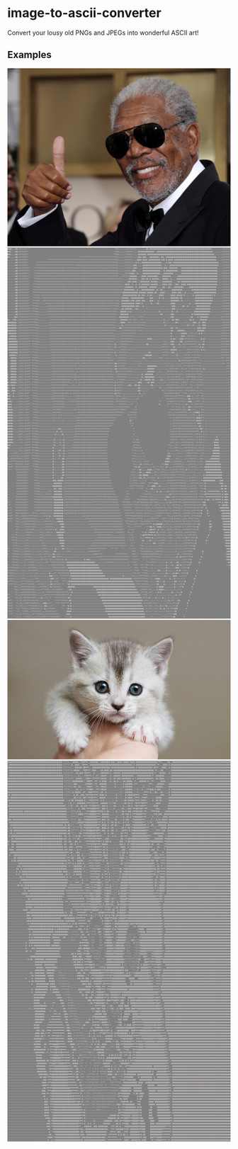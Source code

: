 # image-to-ascii-converter
Convert your lousy old PNGs and JPEGs into wonderful ASCII art!

## Examples
![](examples/Morgan-Freeman.jpg) ![](examples/Morgan-Freeman-Ascii.png)
![](examples/Kitten.jpg) ![](examples/Kitten-Ascii.png)
